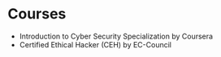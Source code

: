 # Courses

- Introduction to Cyber Security Specialization by Coursera
- Certified Ethical Hacker (CEH) by EC-Council
